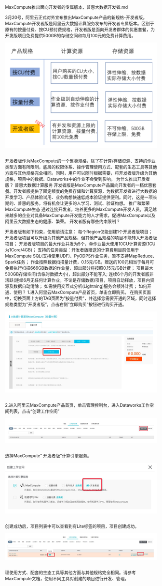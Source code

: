 MaxCompute推出面向开发者的专属版本，普惠大数据开发者.md

3月20号，阿里云正式对外宣布推出MaxCompute产品的新规格-开发者版。MaxCompute开发者版是阿里云大数据计算服务发布的开发者专属版本。区别于原有的按量付费、按CU预付费规格，开发者版是面向开发者群体的优惠套餐，为开发版项目免费提供500GB的存储空间和每月100元的免费计算费用。

<div style="text-align:center" align="center">
<img src="/images/MaxCompute推出面向开发者的专属版本，普惠大数据开发者1.png" align="center" />
</div>
</br>

开发者版作为MaxCompute的一个售卖规格，除了在计算/存储资源、支持的作业类型方面有所限制，底层的权限体系、操作管理使用方式、配套的生态工具等其他方面与其他规格完全相同。同时，用户可以随时根据需要，将开发者版升级为其他规格，项目中的数据、Dataworks中的作业不会受到影响。
为什么推出开发者版？
普惠大数据计算服务
开发者版是MaxCompute产品面向开发者的一档优惠套餐。开发者版提供了固定额度的免费存储和计算资源，为数据开发者进行大数据的开发学习、产品体验试用、业务构想快速低成本验证提供便利。同时，这是一项长期的、普惠的服务，将有机会让更多的人学习、测试、验证构想。
推广和繁荣MaxCompute生态
通过连接开发者，培养更多的MaxCompute开发人员，满足越来越多的企业对具备MaxCompute开发能力的人才需求，促进MaxCompute以及阿里云大数据生态的健康、繁荣。
开发者版有哪些约束限制？

开发者版有如下约束，使用前请注意：
每个Region仅能创建1个开发者版项目；
开发者版项目可以升级为其他产品规格，但其他产品规格的项目不能转入开发者版项目；
开发者版项目的最大作业并发为5个，单作业最大使用10CU计算资源(1CU为1Core/4GB)；
支持的任务类型：开发者版赠送的计算费用目前仅用于MaxCompute SQL(支持使用UDF)、PyODPS作业任务，暂不支持MapReduce、Spark任务；
作业按照数据扫描量计费，0.15元/GB。赠送的100元相当于每月可免费执行扫描666GB数据的作业量，超出部分将按照0.15元/GB计费；
项目最大500GB存储空间(含临时数据大小)，超出部分不能写入;
连续6个月的开发者版非活跃(连续6月无任何计算作业，不论是存储数据)项目，项目自动释放，项目内资源及数据自动清除；
如需使用交互式分析(Lightning)服务会额外计费；
如何开通、使用？
1.进入阿里云MaxCompute产品首页，单击立即购买。
在购买页面中，切换页面上方的TAB页面为”按量付费”，并选择您需要开通的区域，同时选择规格类型为”开发者版”，点击右侧”立即购买”按钮进行购买开通。

<div style="text-align:center" align="center">
<img src="/images/MaxCompute推出面向开发者的专属版本，普惠大数据开发者2.png" align="center" />
</div>
</br>

2.进入阿里云MaxCompute产品首页，单击管理控制台，进入Dataworks工作空间列表，点击“创建工作空间”

<div style="text-align:center" align="center">
<img src="/images/MaxCompute推出面向开发者的专属版本，普惠大数据开发者3.png" align="center" />
</div>
</br>

选择MaxCompute” 开发者版”计算引擎服务。

<div style="text-align:center" align="center">
<img src="/images/MaxCompute推出面向开发者的专属版本，普惠大数据开发者4.png" align="center" />
</div>
</br>

创建成功后，项目列表中可以查看到有Lite标签的项目，项目创建成功。

<div style="text-align:center" align="center">
<img src="/images/MaxCompute推出面向开发者的专属版本，普惠大数据开发者5.png" align="center" />
</div>
</br>

理使用方式、配套的生态工具等其他方面与其他规格完全相同。请参考MaxCompute文档，使用不同工具对创建的项目进行开发、管理。
